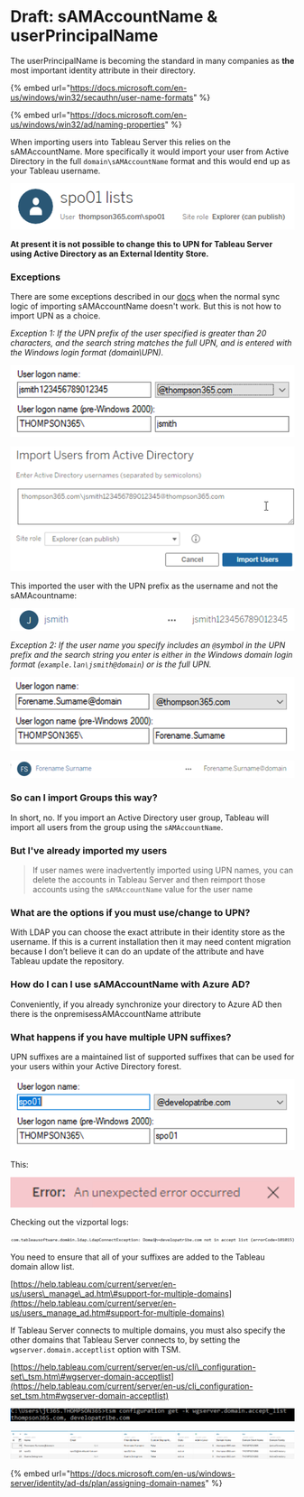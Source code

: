 # Draft: sAMAccountName & userPrincipalName

The userPrincipalName is becoming the standard in many companies as **the** most important identity attribute in their directory.

{% embed url="https://docs.microsoft.com/en-us/windows/win32/secauthn/user-name-formats" %}

{% embed url="https://docs.microsoft.com/en-us/windows/win32/ad/naming-properties" %}

When importing users into Tableau Server this relies on the sAMAccountName. More specifically it would import your user from Active Directory in the full `domain\sAMAccountName` format and this would end up as your Tableau username.

![](../.gitbook/assets/image%20%2881%29.png)

**At present it is not possible to change this to UPN for Tableau Server using Active Directory as an External Identity Store.**

### Exceptions

There are some exceptions described in our [docs](https://help.tableau.com/current/server/en-us/users_manage_ad.htm) when the normal sync logic of importing sAMAccountName doesn't work. But this is not how to import UPN as a choice.

_Exception 1: If the UPN prefix of the user specified is greater than 20 characters, and the search string matches the full UPN, and is entered with the Windows login format \(domain\UPN\)._

![UPN prefix over 20 characters](../.gitbook/assets/image%20%28101%29.png)

![Import like this](../.gitbook/assets/image%20%28104%29.png)

This imported the user with the UPN prefix as the username and not the sAMAcountname:

![](../.gitbook/assets/image%20%2897%29.png)

_Exception 2: If the user name you specify includes an `@`symbol in the UPN prefix and the search string you enter is either in the Windows domain login format \(`example.lan\jsmith@domain`\) or is the full UPN._

![Another @!](../.gitbook/assets/image%20%2898%29.png)

![](../.gitbook/assets/image%20%2896%29.png)

### So can I import Groups this way?

In short, no. If you import an Active Directory user group, Tableau will import all users from the group using the `sAMAccountName`.  


### But I've already imported my users

> If user names were inadvertently imported using UPN names, you can delete the accounts in Tableau Server and then reimport those accounts using the `sAMAccountName` value for the user name

### What are the options if you must use/change to UPN?

With LDAP you can choose the exact attribute in their identity store as the username. If this is a current installation then it may need content migration because I don’t believe it can do an update of the attribute and have Tableau update the repository.

### How do I can I use sAMAccountName with Azure AD?

Conveniently, if you already synchronize your directory to Azure AD then there is the onpremisessAMAccountName attribute

### What happens if you have multiple UPN suffixes?

UPN suffixes are a maintained list of supported suffixes that can be used for your users within your Active Directory forest.

![A user with a different UPN suffix to the ](../.gitbook/assets/image%20%28102%29.png)

This:

![](../.gitbook/assets/image%20%2882%29.png)

Checking out the vizportal logs:

![](../.gitbook/assets/image%20%2880%29.png)

You need to ensure that all of your suffixes are added to the Tableau domain allow list.

[https://help.tableau.com/current/server/en-us/users\_manage\_ad.htm\#support-for-multiple-domains](https://help.tableau.com/current/server/en-us/users_manage_ad.htm#support-for-multiple-domains)

If Tableau Server connects to multiple domains, you must also specify the other domains that Tableau Server connects to, by setting the `wgserver.domain.acceptlist` option with TSM. 

[https://help.tableau.com/current/server/en-us/cli\_configuration-set\_tsm.htm\#wgserver-domain-acceptlist](https://help.tableau.com/current/server/en-us/cli_configuration-set_tsm.htm#wgserver-domain-acceptlist)

![](../.gitbook/assets/image%20%28105%29.png)

![Repository](../.gitbook/assets/image%20%28103%29.png)

{% embed url="https://docs.microsoft.com/en-us/windows-server/identity/ad-ds/plan/assigning-domain-names" %}

### 







